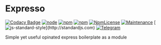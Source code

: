 Expresso
===

[![Codacy Badge](https://api.codacy.com/project/badge/Grade/425fae656657499b8ecdaf6204ecca50)](https://www.codacy.com/app/rjmunhoz/expresso?utm_source=gitlab.com&amp;utm_medium=referral&amp;utm_content=rjmunhoz/expresso&amp;utm_campaign=Badge_Grade)
[![node](https://img.shields.io/node/v/@rjmunhoz/expresso.svg)](https://npmjs.com/package/@rjmunhoz/expresso)
[![npm](https://img.shields.io/npm/v/@rjmunhoz/expresso.svg)](https://npmjs.com/package/@rjmunhoz/expresso)
[![npm](https://img.shields.io/npm/dt/@rjmunhoz/expresso.svg)](https://npmjs.com/package/@rjmunhoz/expresso)
[![NpmLicense](https://img.shields.io/npm/l/@rjmunhoz/expresso.svg)](https://gitlab.com/rjmunhoz/expresso)
[![Maintenance](https://img.shields.io/maintenance/yes/2018.svg)](https://gitlab.com/rjmunhoz/expresso)
[![js-standard-style](https://img.shields.io/badge/code%20style-standard-brightgreen.svg?)](http://standardjs.com)
[![Telegram](https://img.shields.io/badge/telegram-@rjmunhoz-blue.svg?colorB=2CA5E0)](https://t.me/rjmunhoz)


Simple yet useful opinated express boilerplate as a module

